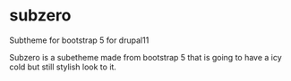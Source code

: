 # subzero


Subtheme for bootstrap 5 for drupal11

Subzero is a subetheme made from bootstrap 5 that is going to have a icy cold but still stylish look to it.
